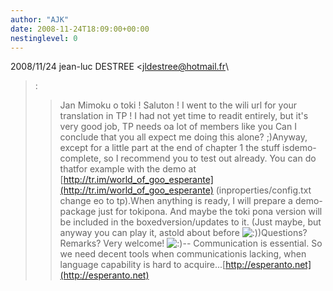 ```yaml
---
author: "AJK"
date: 2008-11-24T18:09:00+00:00
nestinglevel: 0
---
```

2008/11/24 jean-luc DESTREE <[jldestree@hotmail.fr](mailto://jldestree@hotmail.fr)\
>:
>> Jan Mimoku o toki ! Saluton !
>> I went to the wili url for your translation in TP ! I had not yet time to readit entirely, but it's very good job, TP needs oa lot of members like you
>Can I conclude that you all expect me doing this alone? ;)Anyway, except for a little part at the end of chapter 1 the stuff isdemo-complete, so I recommend you to test out already. You can do thatfor example with the demo at [http://tr.im/world_of_goo_esperante](http://tr.im/world_of_goo_esperante) (inproperties/config.txt change eo to tp).When anything is ready, I will prepare a demo-package just for tokipona. And maybe the toki pona version will be included in the boxedversion/updates to it. (Just maybe, but anyway you can play it, astold about before ![:)](images/smilies/icon_e_smile.gif "Smile"))Questions? Remarks? Very welcome! ![:)](images/smilies/icon_e_smile.gif "Smile")\--
Communication is essential. So we need decent tools when communicationis lacking, when language capability is hard to acquire...[http://esperanto.net](http://esperanto.net)